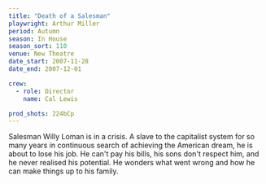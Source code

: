 ```yaml
---
title: "Death of a Salesman"
playwright: Arthur Miller
period: Autumn
season: In House
season_sort: 110
venue: New Theatre
date_start: 2007-11-28
date_end: 2007-12-01

crew:
  - role: Director
    name: Cal Lewis

prod_shots: 224bCp
---
```


Salesman Willy Loman is in a crisis. A slave to the capitalist system for so many years in continuous search of achieving the American dream, he is about to lose his job. He can't pay his bills, his sons don't respect him, and he never realised his potential. He wonders what went wrong and how he can make things up to his family.
